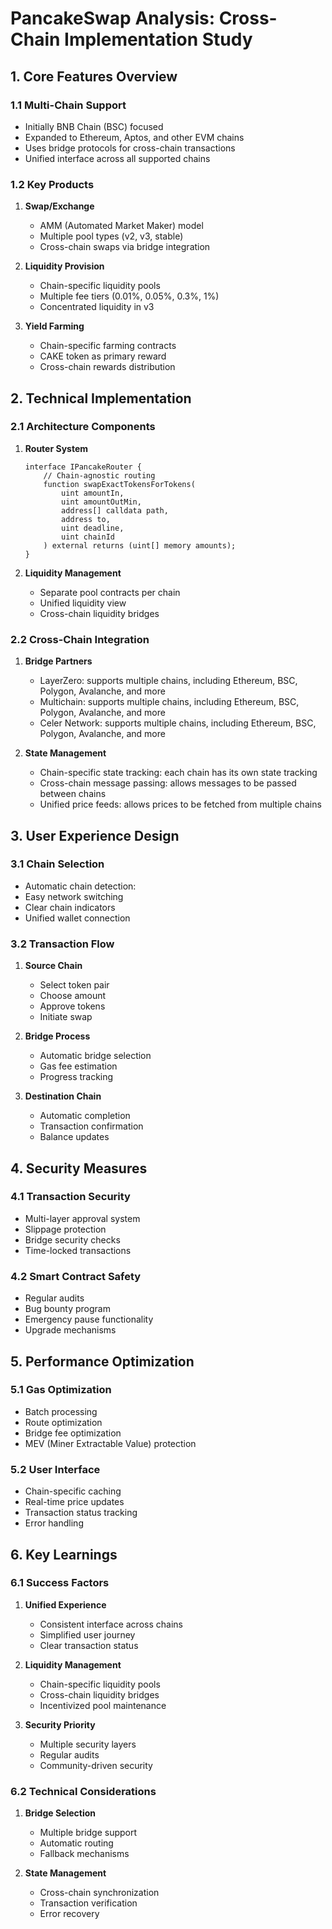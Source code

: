 # PancakeSwap Analysis: Cross-Chain Implementation Study

## 1. Core Features Overview

### 1.1 Multi-Chain Support
- Initially BNB Chain (BSC) focused
- Expanded to Ethereum, Aptos, and other EVM chains
- Uses bridge protocols for cross-chain transactions
- Unified interface across all supported chains

### 1.2 Key Products
1. **Swap/Exchange**
   - AMM (Automated Market Maker) model
   - Multiple pool types (v2, v3, stable)
   - Cross-chain swaps via bridge integration

2. **Liquidity Provision**
   - Chain-specific liquidity pools
   - Multiple fee tiers (0.01%, 0.05%, 0.3%, 1%)
   - Concentrated liquidity in v3

3. **Yield Farming**
   - Chain-specific farming contracts
   - CAKE token as primary reward
   - Cross-chain rewards distribution

## 2. Technical Implementation

### 2.1 Architecture Components
1. **Router System**
   ```solidity
   interface IPancakeRouter {
       // Chain-agnostic routing
       function swapExactTokensForTokens(
           uint amountIn,
           uint amountOutMin,
           address[] calldata path,
           address to,
           uint deadline,
           uint chainId
       ) external returns (uint[] memory amounts);
   }
   ```

2. **Liquidity Management**
   - Separate pool contracts per chain
   - Unified liquidity view
   - Cross-chain liquidity bridges

### 2.2 Cross-Chain Integration
1. **Bridge Partners**
   - LayerZero: supports multiple chains, including Ethereum, BSC, Polygon, Avalanche, and more
   - Multichain: supports multiple chains, including Ethereum, BSC, Polygon, Avalanche, and more
   - Celer Network: supports multiple chains, including Ethereum, BSC, Polygon, Avalanche, and more

2. **State Management**
   - Chain-specific state tracking: each chain has its own state tracking
   - Cross-chain message passing: allows messages to be passed between chains
   - Unified price feeds: allows prices to be fetched from multiple chains

## 3. User Experience Design

### 3.1 Chain Selection
- Automatic chain detection:
- Easy network switching
- Clear chain indicators
- Unified wallet connection

### 3.2 Transaction Flow
1. **Source Chain**
   - Select token pair
   - Choose amount
   - Approve tokens
   - Initiate swap

2. **Bridge Process**
   - Automatic bridge selection
   - Gas fee estimation
   - Progress tracking

3. **Destination Chain**
   - Automatic completion
   - Transaction confirmation
   - Balance updates

## 4. Security Measures

### 4.1 Transaction Security
- Multi-layer approval system
- Slippage protection
- Bridge security checks
- Time-locked transactions

### 4.2 Smart Contract Safety
- Regular audits
- Bug bounty program
- Emergency pause functionality
- Upgrade mechanisms

## 5. Performance Optimization

### 5.1 Gas Optimization
- Batch processing
- Route optimization
- Bridge fee optimization
- MEV (Miner Extractable Value) protection

### 5.2 User Interface
- Chain-specific caching
- Real-time price updates
- Transaction status tracking
- Error handling

## 6. Key Learnings

### 6.1 Success Factors
1. **Unified Experience**
   - Consistent interface across chains
   - Simplified user journey
   - Clear transaction status

2. **Liquidity Management**
   - Chain-specific liquidity pools
   - Cross-chain liquidity bridges
   - Incentivized pool maintenance

3. **Security Priority**
   - Multiple security layers
   - Regular audits
   - Community-driven security

### 6.2 Technical Considerations
1. **Bridge Selection**
   - Multiple bridge support
   - Automatic routing
   - Fallback mechanisms

2. **State Management**
   - Cross-chain synchronization
   - Transaction verification
   - Error recovery
